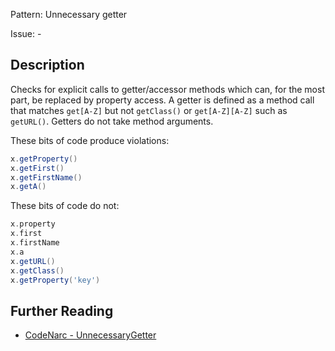 Pattern: Unnecessary getter

Issue: -

## Description

Checks for explicit calls to getter/accessor methods which can, for the most part, be replaced by property access. A getter is defined as a method call that matches `get[A-Z]` but not `getClass()` or `get[A-Z][A-Z]` such as `getURL()`. Getters do not take method arguments.

These bits of code produce violations:

``` groovy
x.getProperty()
x.getFirst()
x.getFirstName()
x.getA()
```

These bits of code do not:

``` groovy
x.property
x.first
x.firstName
x.a
x.getURL()
x.getClass()
x.getProperty('key')
```

## Further Reading

* [CodeNarc - UnnecessaryGetter](http://codenarc.sourceforge.net/codenarc-rules-unnecessary.html#UnnecessaryGetter)